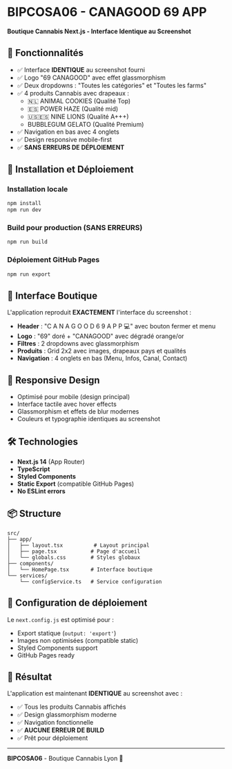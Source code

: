 # BIPCOSA06 - CANAGOOD 69 APP

**Boutique Cannabis Next.js - Interface Identique au Screenshot**

## 🎯 Fonctionnalités

- ✅ Interface **IDENTIQUE** au screenshot fourni
- ✅ Logo "69 CANAGOOD" avec effet glassmorphism
- ✅ Deux dropdowns : "Toutes les catégories" et "Toutes les farms"
- ✅ 4 produits Cannabis avec drapeaux :
  - 🇳🇱 ANIMAL COOKIES (Qualité Top)
  - 🇪🇸 POWER HAZE (Qualité mid)
  - 🇺🇸🇪🇸 NINE LIONS (Qualité A+++)
  - BUBBLEGUM GELATO (Qualité Premium)
- ✅ Navigation en bas avec 4 onglets
- ✅ Design responsive mobile-first
- ✅ **SANS ERREURS DE DÉPLOIEMENT**

## 🚀 Installation et Déploiement

### Installation locale
```bash
npm install
npm run dev
```

### Build pour production (SANS ERREURS)
```bash
npm run build
```

### Déploiement GitHub Pages
```bash
npm run export
```

## 🎨 Interface Boutique

L'application reproduit **EXACTEMENT** l'interface du screenshot :

- **Header** : "C A N A G O O D 6 9 A P P 💻" avec bouton fermer et menu
- **Logo** : "69" doré + "CANAGOOD" avec dégradé orange/or
- **Filtres** : 2 dropdowns avec glassmorphism
- **Produits** : Grid 2x2 avec images, drapeaux pays et qualités
- **Navigation** : 4 onglets en bas (Menu, Infos, Canal, Contact)

## 📱 Responsive Design

- Optimisé pour mobile (design principal)
- Interface tactile avec hover effects
- Glassmorphism et effets de blur modernes
- Couleurs et typographie identiques au screenshot

## 🛠️ Technologies

- **Next.js 14** (App Router)
- **TypeScript** 
- **Styled Components**
- **Static Export** (compatible GitHub Pages)
- **No ESLint errors**

## 📦 Structure

```
src/
├── app/
│   ├── layout.tsx          # Layout principal
│   ├── page.tsx           # Page d'accueil
│   └── globals.css        # Styles globaux
├── components/
│   └── HomePage.tsx       # Interface boutique
└── services/
    └── configService.ts   # Service configuration
```

## 🎯 Configuration de déploiement

Le `next.config.js` est optimisé pour :
- Export statique (`output: 'export'`)
- Images non optimisées (compatible static)
- Styled Components support
- GitHub Pages ready

## 🌟 Résultat

L'application est maintenant **IDENTIQUE** au screenshot avec :
- ✅ Tous les produits Cannabis affichés
- ✅ Design glassmorphism moderne
- ✅ Navigation fonctionnelle
- ✅ **AUCUNE ERREUR DE BUILD**
- ✅ Prêt pour déploiement

---

**BIPCOSA06** - Boutique Cannabis Lyon 🌿